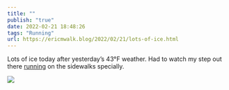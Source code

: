 ```yaml
---
title: ""
publish: "true"
date: 2022-02-21 18:48:26
tags: "Running"
url: https://ericmwalk.blog/2022/02/21/lots-of-ice.html
---
```


Lots of ice today after yesterday’s 43°F weather. Had to watch my step out there [running](http://www.strava.com/activities/6718146463) on the sidewalks specially.


![](https://ericmwalk.blog/uploads/2022/d77d2aec8b.jpg)